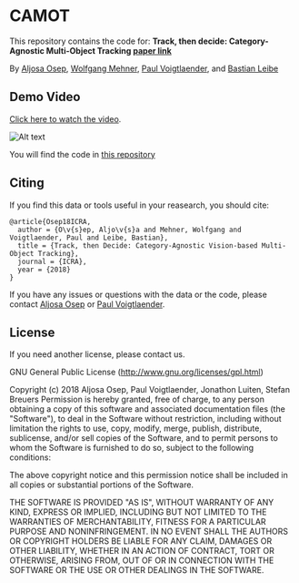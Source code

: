 # CAMOT

This repository contains the code for:
**Track, then decide: Category-Agnostic Multi-Object Tracking
 [paper link](https://www.vision.rwth-aachen.de/publication/00162/)**

By [Aljosa Osep](https://www.vision.rwth-aachen.de/person/13/), [Wolfgang Mehner](https://www.vision.rwth-aachen.de/person/7/), [Paul Voigtlaender](https://www.vision.rwth-aachen.de/person/197/), and [Bastian Leibe](https://www.vision.rwth-aachen.de/person/1/)

## Demo  Video
[Click here to watch the video](https://youtu.be/HYXzHuD4AKI).

![Alt text](https://github.com/aljosaosep/kitti-track-collection/blob/master/img/header.png?raw=true?raw=true "CAMOT result on KITTI Raw dataset.")

You will find the code in [this repository](https://github.com/aljosaosep/4DGVT)

## Citing

If you find this data or tools useful in your reasearch, you should cite:
    
    @article{Osep18ICRA,
      author = {O\v{s}ep, Aljo\v{s}a and Mehner, Wolfgang and Voigtlaender, Paul and Leibe, Bastian},
      title = {Track, then Decide: Category-Agnostic Vision-based Multi-Object Tracking},
      journal = {ICRA},
      year = {2018}
    }

If you have any issues or questions with the data or the code, 
please contact [Aljosa Osep](https://www.vision.rwth-aachen.de/person/13/) or [Paul Voigtlaender](https://www.vision.rwth-aachen.de/person/197/).

## License

If you need another license, please contact us.

GNU General Public License (http://www.gnu.org/licenses/gpl.html)

Copyright (c) 2018 Aljosa Osep, Paul Voigtlaender, Jonathon Luiten, Stefan Breuers
Permission is hereby granted, free of charge, to any person obtaining a copy of this software and associated documentation files (the "Software"), to deal in the Software without restriction, including without limitation the rights to use, copy, modify, merge, publish, distribute, sublicense, and/or sell copies of the Software, and to permit persons to whom the Software is furnished to do so, subject to the following conditions:

The above copyright notice and this permission notice shall be included in all copies or substantial portions of the Software.

THE SOFTWARE IS PROVIDED "AS IS", WITHOUT WARRANTY OF ANY KIND, EXPRESS OR IMPLIED, INCLUDING BUT NOT LIMITED TO THE WARRANTIES OF MERCHANTABILITY, FITNESS FOR A PARTICULAR PURPOSE AND NONINFRINGEMENT. IN NO EVENT SHALL THE AUTHORS OR COPYRIGHT HOLDERS BE LIABLE FOR ANY CLAIM, DAMAGES OR OTHER LIABILITY, WHETHER IN AN ACTION OF CONTRACT, TORT OR OTHERWISE, ARISING FROM, OUT OF OR IN CONNECTION WITH THE SOFTWARE OR THE USE OR OTHER DEALINGS IN THE SOFTWARE.
